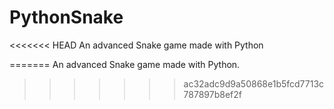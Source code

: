 # PythonSnake
<<<<<<< HEAD
An advanced Snake game made with Python

=======
An advanced Snake game made with Python.
>>>>>>> ac32adc9d9a50868e1b5fcd7713c787897b8ef2f
